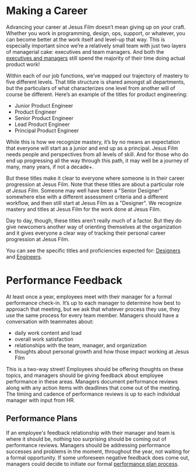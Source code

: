 # Making a Career

Advancing your career at Jesus Film doesn’t mean giving up on your craft. Whether you work in programming, design, ops, support, or whatever, you can become better at the work itself and level-up that way. This is especially important since we’re a relatively small team with just two layers of managerial cake: executives and team managers. And both the [executives and managers](../our-responsibilities) still spend the majority of their time doing actual product work!

Within each of our job functions, we’ve mapped our trajectory of mastery to five different levels. That title structure is shared amongst all departments, but the particulars of what characterizes one level from another will of course be different. Here’s an example of the titles for product engineering:

- Junior Product Engineer
- Product Engineer
- Senior Product Engineer
- Lead Product Engineer
- Principal Product Engineer

While this is how we recognize mastery, it’s by no means an expectation that everyone will start as a junior and end up as a principal. Jesus Film needs people and perspectives from all levels of skill. And for those who do end up progressing all the way through this path, it may well be a journey of many, many years, if not a decade+.

But these titles make it clear to everyone where someone is in their career progression at Jesus Film. Note that these titles are about a particular role _at Jesus Film_. Someone may well have been a "Senior Designer" somewhere else with a different assessment criteria and a different workflow, and then still start at Jesus Film as a "Designer". We recognize mastery and titles at Jesus Film for the work done at Jesus Film.

Day to day, though, these titles aren’t really much of a factor. But they do give newcomers another way of orienting themselves at the organization and it gives everyone a clear way of tracking their personal career progression at Jesus Film.

You can see the specific titles and proficiencies expected for: [Designers](titles-for-designers) and [Engineers](titles-for-engineers).

# Performance Feedback

At least once a year, employees meet with their manager for a formal performance check-in. It’s up to each manager to determine how best to approach that meeting, but we ask that whatever process they use, they use the same process for every team member. Managers should have a conversation with teammates about:

- daily work content and load
- overall work satisfaction
- relationships with the team, manager, and organization
- thoughts about personal growth and how those impact working at Jesus Film

This is a two-way street! Employees should be offering thoughts on these topics, and managers should be giving feedback about employee performance in these areas. Managers document performance reviews along with any action items with deadlines that come out of the meeting. The timing and cadence of performance reviews is up to each individual manager with input from HR.

## Performance Plans

If an employee's feedback relationship with their manager and team is where it should be, nothing too surprising should be coming out of performance reviews. Managers should be addressing performance successes and problems in the moment, throughout the year, not waiting for a formal opportunity. If some unforeseen negative feedback does come out, managers could decide to initiate our formal [performance plan process](performance-plan-process).
